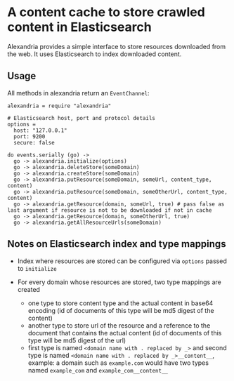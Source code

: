 # A content cache to store crawled content in Elasticsearch

Alexandria provides a simple interface to store resources downloaded from the web. It uses Elasticsearch to index downloaded content.

## Usage

All methods in alexandria return an `EventChannel`:

    alexandria = require "alexandria"
    
    # Elasticsearch host, port and protocol details
    options =
      host: "127.0.0.1"
      port: 9200
      secure: false
      
    do events.serially (go) ->
      go -> alexandria.initialize(options)
      go -> alexandria.deleteStore(someDomain)
      go -> alexandria.createStore(someDomain)
      go -> alexandria.putResource(someDomain, someUrl, content_type, content)
      go -> alexandria.putResource(someDomain, someOtherUrl, content_type, content)
      go -> alexandria.getResource(domain, someUrl, true) # pass false as last argument if resource is not to be downloaded if not in cache
      go -> alexandria.getResource(domain, someOtherUrl, true)
      go -> alexandria.getAllResourceUrls(someDomain)


## Notes on Elasticsearch index and type mappings

* Index where resources are stored can be configured via `options` passed to `initialize`

* For every domain whose resources are stored, two type mappings are created
  * one type to store content type and the actual content in base64 encoding (id of documents of this type will be md5 digest of the content)
  * another type to store url of the resource and a reference to the document that contains the actual content (id of documents of this type will be md5 digest of the url)
  * first type is named `<domain name with . replaced by _>` and second type is named `<domain name with . replaced by _>__content__`, example: a domain such as `example.com` would have two types named `example_com` and `example_com__content__`
